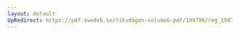 ```yaml
---
layout: default
UpRedirect: https://pdf.swedeb.se/riksdagen-volumeG-pdf/199798/reg_199798/reg_199798_0324.pdf
---
```

